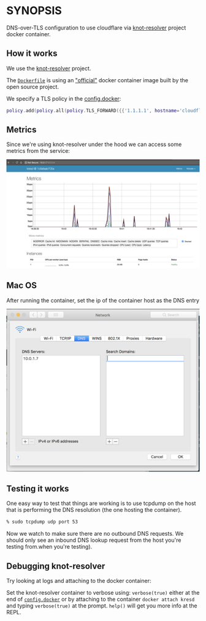# SYNOPSIS

DNS-over-TLS configuration to use cloudflare via [knot-resolver](https://github.com/CZ-NIC/knot-resolver) project docker container.

## How it works

We use the [knot-resolver](https://www.knot-resolver.cz/) project.

The [`Dockerfile`](Dockerfile) is using an ["official"](https://hub.docker.com/r/cznic/knot-resolver/) docker container image built by the open source project.

We specify a TLS policy in the [config.docker](config.docker):

```lua
policy.add(policy.all(policy.TLS_FORWARD({{'1.1.1.1', hostname='cloudflare-dns.com', ca_file='/data/DigiCertGlobalRootCA.crt' }})))
```

## Metrics
Since we're using knot-resolver under the hood we can access some metrics from the service:

![metrics](./docs/metrics.png?raw=true "knot-resolver dns metrics")


## Mac OS

After running the container, set the ip of the container host as the DNS entry

![Set DNS on Mac OS](./docs/macos-config.png?raw=true "Set DNS on Mac OS")

## Testing it works

One easy way to test that things are working is to use tcpdump on the host that is performing the DNS resolution (the one hosting the container).

```sh
% sudo tcpdump udp port 53
```

Now we watch to make sure there are no outbound DNS requests. We should only see an inbound DNS lookup request from the host you're testing from.when you're testing).

## Debugging knot-resolver

Try looking at logs and attaching to the docker container:

Set the knot-resolver container to verbose using: `verbose(true)` either at the end of [`config.docker`](config.docker) or by attaching to the container `docker attach kresd` and typing `verbose(true)` at the prompt. `help()` will get you more info at the REPL.
